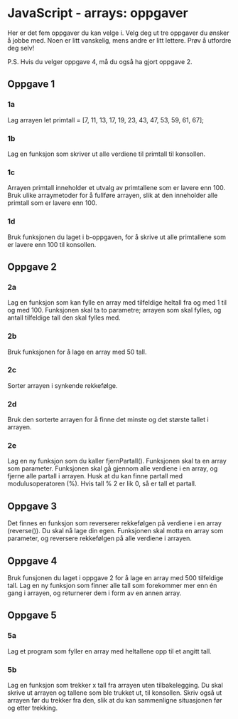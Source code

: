 # JavaScript - arrays: oppgaver

Her er det fem oppgaver du kan velge i. Velg deg ut tre oppgaver du ønsker å jobbe med. Noen er litt vanskelig, mens andre er litt lettere. Prøv å utfordre deg selv!

P.S. Hvis du velger oppgave 4, må du også ha gjort oppgave 2.

## Oppgave 1
### 1a
Lag arrayen 
let primtall = [7, 11, 13, 17, 19, 23, 43, 47, 53, 59, 61, 67];

### 1b
Lag en funksjon som skriver ut alle verdiene til primtall til konsollen.

### 1c
Arrayen primtall inneholder et utvalg av primtallene som er lavere enn 100. Bruk ulike arraymetoder for å fullføre arrayen, slik at den inneholder alle primtall som er lavere enn 100.

### 1d
Bruk funksjonen du laget i b-oppgaven, for å skrive ut alle primtallene som er lavere enn 100 til konsollen.

## Oppgave 2
### 2a
Lag en funksjon som kan fylle en array med tilfeldige heltall fra og med 1 til og med 100. Funksjonen skal ta to parametre; arrayen som skal fylles, og antall tilfeldige tall den skal fylles med.

### 2b
Bruk funksjonen for å lage en array med 50 tall.

### 2c
Sorter arrayen i synkende rekkefølge.

### 2d
Bruk den sorterte arrayen for å finne det minste og det største tallet i arrayen.

### 2e
Lag en ny funksjon som du kaller fjernPartall(). Funksjonen skal ta en array som parameter. Funksjonen skal gå gjennom alle verdiene i en array, og fjerne alle partall i arrayen. Husk at du kan finne partall med modulusoperatoren (%). Hvis tall % 2 er lik 0, så er tall et partall. 

## Oppgave 3
Det finnes en funksjon som reverserer rekkefølgen på verdiene i en array (reverse()). Du skal nå lage din egen. Funksjonen skal motta en array som parameter, og reversere rekkefølgen på alle verdiene i arrayen.

## Oppgave 4
Bruk funsjonen du laget i oppgave 2 for å lage en array med 500 tilfeldige tall. Lag en ny funksjon som finner alle tall som forekommer mer enn én gang i arrayen, og returnerer dem i form av en annen array.

## Oppgave 5
### 5a
Lag et program som fyller en array med heltallene opp til et angitt tall.

### 5b
Lag en funksjon som trekker x tall fra arrayen uten tilbakelegging. Du skal skrive ut arrayen og tallene som ble trukket ut, til konsollen. Skriv også ut arrayen før du trekker fra den, slik at du kan sammenligne situasjonen før og etter trekking.
